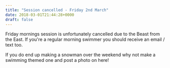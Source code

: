 ```yaml
---
title: "Session cancelled - Friday 2nd March"
date: 2018-03-01T21:44:28+0000
draft: false
---
```

Friday mornings session is unfortunately cancelled due to the Beast from the East. If you're a regular morning swimmer you should receive an email / text too.

If you do end up making a snowman over the weekend why not make a swimming themed one and post a photo on here!

